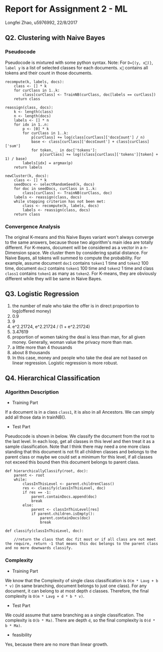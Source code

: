 # Report for Assignment 2 - ML

Longfei Zhao, u5976992, 22/8/2017

## Q2. Clustering with Naive Bayes
### Pseudocode
Pseudocode is mixtured with some python syntax. Note: For `D={(y, x⃗)}`, `label y` is a list of selected classes for each documents. `x⃗` contains all tokens and their count in those documents.

```
recompute(k, labels, docs):
    class <- [] * k
    for curClass in 1..k:
        class[curClass] <- TrainNB(curClass, doc[labels == curClass])
    return class
    
reassign(class, docs):
    k <- length(class)
    n <- length(docs)
    labels <- [] * n
    for idx in 1..n:
        p <- [0] * k
        for curClass in 1..k:
            p[curClass] += log(class[curClass]['docsCount'] / n)
            base <- class[curClass]['docsCount'] + class[curClass]['sum']
            for token, _ in doc['tokens']:
                p[curClass] += log((class[curClass]['tokens'][token] + 1) / base)
        labels[idx] = argmax(p)
    return labels
    
newCluster(k, docs):
    class <- [] * k
    seedDocs <- selectRandomSeed(k, docs)
    for doc in seedDocs, curClass in 1..k:
        class[curClass] <- TrainNB(curClass, doc)
    labels <- reassign(class, docs)
    while stopping criterion has not been met:
        class <- recompute(k, labels, docs)
        labels <- reassign(class, docs)
    return class
```
### Convergence Analysis

The original K-means and this Naive Bayes variant won't always converge to the same answers, because those two algorithm's main idea are totally different.
For K-means, document will be considered as a vector in a n-Dimension space. We cluster them by considering spatial distance.
For Naive Bayes, all tokens will summed to compute the probability.
For example, assume document `doc1` contains `token1` 1 time and `token2` 100 time, document `doc2` contains `token1` 100 time and `token2` 1 time and class `class1` contains `token1` as many as `token2`. For K-means, they are obviously different while they will be same in Naive Bayes.

## Q3. Logistic Regression

1. the number of male who take the offer is in direct proportion to log(offered money)
2. 0.9
3. 9
4. e^2.21724, e^2.21724 / (1 + e^2.21724)
5. 3.47619
6. proportion of women taking the deal is less than man, for all given money. Generally, woman value the privacy more than man.
7. a little more than 4 thousands
8. about 8 thousands
9. In this case, money and people who take the deal are not based on linear regression. Logistic regression is more robust.

## Q4. Hierarchical Classification
### Algorithm Description

- Training Part

If a document is in a class `class1`, it is also in all Ancestors. We can simply add all those data in trainNB().

- Test Part

Pseudocode is shown in below. We classify the document from the root to the last level. In each loop, get all classes in this level and then treat it as a sample classification. Note that I think there may need a one more class standing that this document is not fit all children classes and belongs to the parent class or maybe we could set a minimum for this level, if all classes not exceed this bound then this document belongs to parent class.
```
def hierarchicallyClassify(root, doc):
    parent <- root
    while:
        classInThisLevel <- parent.childrenClass()
        res <- classify(classInThisLevel, doc)
        if res == -1:
            parent.containDocs.append(doc)
            break
        else:
            parent <- classInThisLevel[res]
            if parent.children.isEmpty():
                parent.containDocs(doc)
                break

def classify(classInThisLevel, doc):

    //return the class that doc fit most or if all class are not meet the require, return -1 that means this doc belongs to the parent class and no more downwards classify.
```
### Complexity

- Training Part

We know that the Complexity of single class classification is `O(m * Lavg + b * v)` (in same branching, document belongs to just one class). For any document, it can belong to at most depth `d` classes. Therefore, the final complexity is `O(m * Lavg + d * b * v)`.

- Test Part

We could assume that same branching as a single classification. The complexity is `O(b * Ma)`. There are depth `d`, so the final complexity is `O(d * b * Ma)`.

- feasibility

Yes, because there are no more than linear growth.
